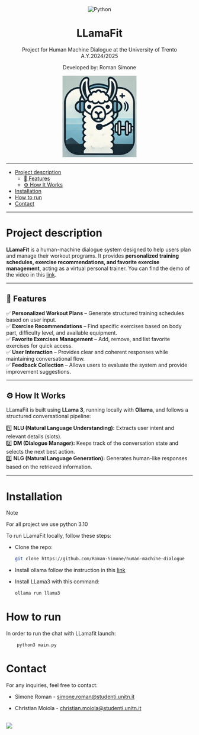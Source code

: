 <div align="center">
  <img src="https://img.shields.io/badge/python-3670A0?style=flat&logo=python&logoColor=ffdd54" alt="Python"/>
</div>

<p align='center'>
    <h1 align="center">LLamaFit</h1>
    <p align="center">
    Project for Human Machine Dialogue at the University of Trento A.Y.2024/2025
    </p>
    <p align='center'>
    Developed by:
    Roman Simone 
    </p>   
</p>


<p align="center">
  <img src="extra/logo.png" alt="SAM pipeline" width="200">
</p>

----------

- [Project description](#project-description)
  - [🚀 Features](#-features)
  - [⚙️ How It Works](#️-how-it-works)
- [Installation](#installation)
- [How to run](#how-to-run)
- [Contact](#contact)

----------

# Project description

**LLamaFit** is a human-machine dialogue system designed to help users plan and manage their workout programs. It provides **personalized training schedules, exercise recommendations, and favorite exercise management**, acting as a virtual personal trainer. You can find the demo of the video in this <a href="https://www.youtube.com/watch?v=zCRVmeRVNLE">link</a>.

---

## 🚀 Features
✅ **Personalized Workout Plans** – Generate structured training schedules based on user input.  
✅ **Exercise Recommendations** – Find specific exercises based on body part, difficulty level, and available equipment.  
✅ **Favorite Exercises Management** – Add, remove, and list favorite exercises for quick access.  
✅ **User Interaction** – Provides clear and coherent responses while maintaining conversational flow.  
✅ **Feedback Collection** – Allows users to evaluate the system and provide improvement suggestions.  

---

## ⚙️ How It Works
LLamaFit is built using **LLama 3**, running locally with **Ollama**, and follows a structured conversational pipeline:

1️⃣ **NLU (Natural Language Understanding):** Extracts user intent and relevant details (slots).  
2️⃣ **DM (Dialogue Manager):** Keeps track of the conversation state and selects the next best action.  
3️⃣ **NLG (Natural Language Generation):** Generates human-like responses based on the retrieved information.  

---

# Installation
  > [!NOTE]
> For all project we use python 3.10

To run LLamaFit locally, follow these steps:
- Clone the repo: 
    ```bash
    git clone https://github.com/Roman-Simone/human-machine-dialogue
    ```

- Install ollama follow the instruction in this <a href="https://ollama.com/download">link</a>
- Install LLama3 with this command:
    ```bash
    ollama run llama3
    ```

# How to run

In order to run the chat with LLamafit launch:
```bash
    python3 main.py
```

# Contact
For any inquiries, feel free to contact:

- Simone Roman - [simone.roman@studenti.unitn.it](mailto:simone.roman@studenti.unitn.it)

- Christian Moiola - [christian.moiola@studenti.unitn.it](mailto:christian.moiola@studenti.unitn.it)



<br>

<div>
    <a href="https://www.unitn.it/">
        <img src="https://ing-gest.disi.unitn.it/wp-content/uploads/2022/11/marchio_disi_bianco_vert_eng-1024x295.png" width="400px">
    </a>
</div>



